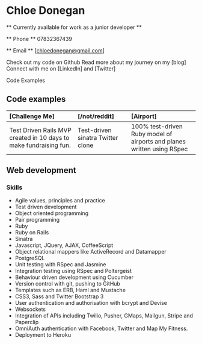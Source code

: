 Chloe Donegan
==============

** Currently available for work as a junior developer **

** Phone ** 07832367439

** Email ** [chloedonegan@gmail.com]

Check out my code on Github
Read more about my journey on my [blog]
Connect with me on [LinkedIn] and [Twitter]

Code Examples

Code examples
-------------

| [Challenge Me] | [/not/reddit] | [Airport] |
|:--------------- |:-------- |:--------- |
| Test Driven Rails MVP created in 10 days to make fundraising fun. | Test-driven sinatra Twitter clone | 100% test-driven Ruby model of airports and planes written using RSpec |


Web development
---------------

### Skills

  - Agile values, principles and practice
  - Test­ driven development
  - Object­ oriented programming
  - Pair programming
  - Ruby
  - Ruby on Rails
  - Sinatra
  - Javascript, JQuery, AJAX, CoffeeScript
  - Object relational mappers like ActiveRecord and Datamapper
  - PostgreSQL
  - Unit testing with RSpec and Jasmine
  - Integration testing using RSpec and Poltergeist
  - Behaviour driven development using Cucumber
  - Version control with git, pushing to GitHub
  - Templates such as ERB, Haml and Mustache
  - CSS3, Sass and Twitter Bootstrap 3
  - User authentication and authorisation with bcrypt and Devise
  - Websockets
  - Integration of APIs including Twilio, Pusher, GMaps, Mailgun, Stripe and Paperclip
  - OmniAuth authentication with Facebook, Twitter and Map My Fitness.
  - Deployment to Heroku